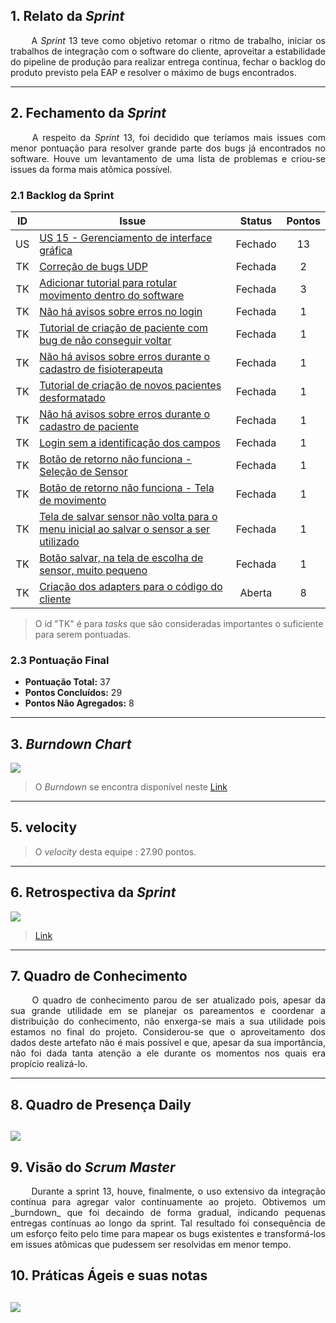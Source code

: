 ## 1. Relato da _Sprint_

<p align="justify">&emsp;&emsp; A <i>Sprint</i> 13 teve como objetivo retomar o ritmo de trabalho, iniciar os trabalhos de integração com o software do cliente, aproveitar a estabilidade do pipeline de produção para realizar entrega contínua, fechar o backlog do produto previsto pela EAP e resolver o máximo de bugs encontrados.</p>

---

## 2. Fechamento da _Sprint_
<p align="justify">&emsp;&emsp; A respeito da <i>Sprint</i> 13, foi decidido que teríamos mais issues com menor pontuação para resolver grande parte dos bugs já encontrados no software. Houve um levantamento de uma lista de problemas e criou-se issues da forma mais atômica possível.
</p>

### 2.1 Backlog da Sprint

| ID | Issue | Status | Pontos |
|:--:| ------- | :----: | :----: |
| US | [US 15 - Gerenciamento de interface gráfica](https://github.com/fga-gpp-mds/2018.1-reabilitacao-motora/issues/194) | Fechado | 13 |
| TK | [Correção de bugs UDP](https://github.com/fga-gpp-mds/2018.1-Reabilitacao-Motora/issues/197) | Fechada | 2 |
| TK | [Adicionar tutorial para rotular movimento dentro do software](https://github.com/fga-gpp-mds/2018.1-reabilitacao-motora/issues/207) | Fechada | 3 |
| TK | [Não há avisos sobre erros no login](https://github.com/fga-gpp-mds/2018.1-Reabilitacao-Motora/issues/209) | Fechada | 1 |
| TK | [Tutorial de criação de paciente com bug de não conseguir voltar](https://github.com/fga-gpp-mds/2018.1-reabilitacao-motora/issues/210) | Fechada | 1 |
| TK | [Não há avisos sobre erros durante o cadastro de fisioterapeuta](https://github.com/fga-gpp-mds/2018.1-reabilitacao-motora/issues/211) | Fechada | 1 |
| TK | [Tutorial de criação de novos pacientes desformatado](https://github.com/fga-gpp-mds/2018.1-reabilitacao-motora/issues/212) | Fechada | 1 |
| TK | [Não há avisos sobre erros durante o cadastro de paciente](https://github.com/fga-gpp-mds/2018.1-reabilitacao-motora/issues/213) | Fechada | 1 |
| TK | [Login sem a identificação dos campos](https://github.com/fga-gpp-mds/2018.1-reabilitacao-motora/issues/214) | Fechada | 1 |
| TK | [Botão de retorno não funciona - Seleção de Sensor](https://github.com/fga-gpp-mds/2018.1-reabilitacao-motora/issues/215) | Fechada | 1 |
| TK | [Botão de retorno não funciona - Tela de movimento](https://github.com/fga-gpp-mds/2018.1-reabilitacao-motora/issues/216) | Fechada | 1 |
| TK | [Tela de salvar sensor não volta para o menu inicial ao salvar o sensor a ser utilizado](https://github.com/fga-gpp-mds/2018.1-reabilitacao-motora/issues/217) | Fechada | 1 |
| TK | [Botão salvar, na tela de escolha de sensor, muito pequeno](https://github.com/fga-gpp-mds/2018.1-reabilitacao-motora/issues/218) | Fechada | 1 |
| TK | [Criação dos adapters para o código do cliente](https://github.com/fga-gpp-mds/2018.1-reabilitacao-motora/issues/221) | Aberta | 8 |

> O id "TK" é para *tasks* que são consideradas importantes o suficiente para serem pontuadas.

### 2.3 Pontuação Final

* **Pontuação Total:** 37
* **Pontos Concluídos:** 29
* **Pontos Não Agregados:** 8

---

## 3. _Burndown Chart_

![](https://github.com/fga-gpp-mds/2018.1-Reabilitacao-Motora/blob/development/docs/imagens/Burndown/Sprint_13.png?raw=true)

> O _Burndown_ se encontra disponível neste [Link](https://github.com/fga-gpp-mds/2018.1-Reabilitacao-Motora/tree/development/docs/sprints#reports?report=burndown&milestoneId=3400627)

---

## 5. velocity

> O _velocity_ desta equipe  : 27.90 pontos.

---


## 6. Retrospectiva da _Sprint_

![](https://github.com/fga-gpp-mds/2018.1-Reabilitacao-Motora/blob/development/docs/imagens/Retrospectiva/Retrospectiva_Sprint13.png?raw=true)
 >[Link](https://github.com/fga-gpp-mds/2018.1-Reabilitacao-Motora/blob/development/docs/imagens/Retrospectiva/Retrospectiva_Sprint13.png?raw=true)

---


## 7. Quadro de Conhecimento

<p align="justify">&emsp;&emsp; O quadro de conhecimento parou de ser atualizado pois, apesar da sua grande utilidade em se planejar os pareamentos e coordenar a distribuição do conhecimento, não enxerga-se mais a sua utilidade pois estamos no final do projeto. Considerou-se que o aproveitamento dos dados deste artefato não é mais possível e que, apesar da sua importância, não foi dada tanta atenção a ele durante os momentos nos quais era propício realizá-lo.</p>

---

## 8. Quadro de Presença Daily

![](https://github.com/fga-gpp-mds/2018.1-Reabilitacao-Motora/blob/development/docs/imagens/Daily/Sprint13.png?raw=true)
---

## 9. Visão do _Scrum Master_
<p align="justify">&emsp;&emsp; Durante a sprint 13, houve, finalmente, o uso extensivo da integração contínua para agregar valor continuamente ao projeto. Obtivemos um _burndown_ que foi decaindo de forma gradual, indicando pequenas entregas contínuas ao longo da sprint. Tal resultado foi consequência de um esforço feito pelo time para mapear os bugs existentes e transformá-los em issues atômicas que pudessem ser resolvidas em menor tempo.</p>

## 10. Práticas Ágeis e suas notas

![](https://github.com/fga-gpp-mds/2018.1-Reabilitacao-Motora/blob/development/docs/imagens/Quadro%20de%20Praticas%20Ageis/Quadro_de_Praticas_Ageis_Sprint13.png?raw=true)
---
